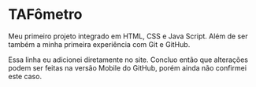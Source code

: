 # TAFômetro
 Meu primeiro projeto integrado em HTML, CSS e Java Script.
 Além de ser também a minha primeira experiência com Git e GitHub.

Essa linha eu adicionei diretamente no site. Concluo então que alterações podem ser feitas na versão Mobile do GitHub, porém ainda não confirmei este caso.

